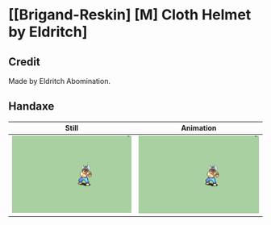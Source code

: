 # [\[Brigand-Reskin\] \[M\] Cloth Helmet by Eldritch]

## Credit

Made by Eldritch Abomination.

## Handaxe

| Still | Animation |
| :---: | :-------: |
| ![Handaxe still](./Handaxe_000.png) | ![Handaxe animation](./Handaxe.gif) |
